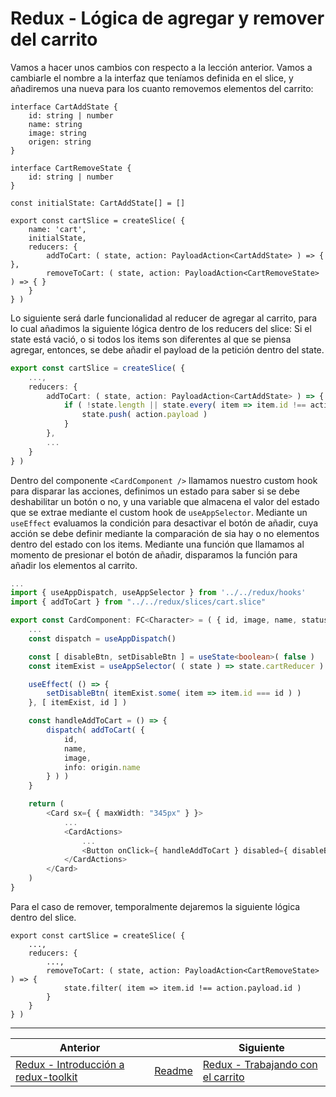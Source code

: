 # Redux - Lógica de agregar y remover del carrito

Vamos a hacer unos cambios con respecto a la lección anterior. Vamos a cambiarle el nombre a la interfaz que teníamos definida en el slice, y añadiremos una nueva para los cuanto removemos elementos del carrito:

```tsx
interface CartAddState {
    id: string | number
    name: string
    image: string
    origen: string
}

interface CartRemoveState {
    id: string | number
}

const initialState: CartAddState[] = []

export const cartSlice = createSlice( {
    name: 'cart',
    initialState,
    reducers: {
        addToCart: ( state, action: PayloadAction<CartAddState> ) => { },
        removeToCart: ( state, action: PayloadAction<CartRemoveState> ) => { }
    }
} )
```

Lo siguiente será darle funcionalidad al reducer de agregar al carrito, para lo cual añadimos la siguiente lógica dentro de los reducers del slice: Si el state está vació, o si todos los items son diferentes al que se piensa agregar, entonces, se debe añadir el payload de la petición dentro del state.

```ts
export const cartSlice = createSlice( {
    ...,
    reducers: {
        addToCart: ( state, action: PayloadAction<CartAddState> ) => {
            if ( !state.length || state.every( item => item.id !== action.payload.id ) ) {
                state.push( action.payload )
            }
        },
        ...
    }
} )
```

Dentro del componente `<CardComponent />` llamamos nuestro custom hook para disparar las acciones, definimos un estado para saber si se debe deshabilitar un botón o no, y una variable que almacena el valor del estado que se extrae mediante el custom hook de `useAppSelector`. Mediante un `useEffect` evaluamos la condición para desactivar el botón de añadir, cuya acción se debe definir mediante la comparación de sia hay o no elementos dentro del estado con los items. Mediante una función que llamamos al momento de presionar el botón de añadir, disparamos la función para añadir los elementos al carrito.

```ts
...
import { useAppDispatch, useAppSelector } from '../../redux/hooks'
import { addToCart } from "../../redux/slices/cart.slice"

export const CardComponent: FC<Character> = ( { id, image, name, status, species, origin } ) => {
    ...
    const dispatch = useAppDispatch()

    const [ disableBtn, setDisableBtn ] = useState<boolean>( false )
    const itemExist = useAppSelector( ( state ) => state.cartReducer )

    useEffect( () => {
        setDisableBtn( itemExist.some( item => item.id === id ) )
    }, [ itemExist, id ] )

    const handleAddToCart = () => {
        dispatch( addToCart( {
            id,
            name,
            image,
            info: origin.name
        } ) )
    }

    return (
        <Card sx={ { maxWidth: "345px" } }>
            ...
            <CardActions>
                ...
                <Button onClick={ handleAddToCart } disabled={ disableBtn } ...>Add to cart</Button>
            </CardActions>
        </Card>
    )
}
```

Para el caso de remover, temporalmente dejaremos la siguiente lógica dentro del slice.

```tsx
export const cartSlice = createSlice( {
    ...,
    reducers: {
        ...,
        removeToCart: ( state, action: PayloadAction<CartRemoveState> ) => {
            state.filter( item => item.id !== action.payload.id )
        }
    }
} )
```

___

| Anterior                                                                            |                        | Siguiente                                                                       |
| ----------------------------------------------------------------------------------- | ---------------------- | ------------------------------------------------------------------------------- |
| [Redux - Introducción a redux-toolkit](./P12T1_Redux_Introduccion_redux-toolkit.md) | [Readme](../README.md) | [Redux - Trabajando con el carrito](./P14T1_Redux_Trabajando_con_el_carrito.md) |
